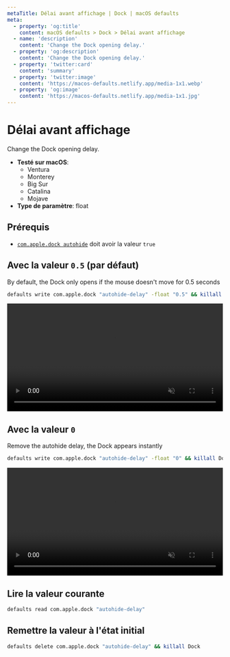 ```yaml
---
metaTitle: Délai avant affichage | Dock | macOS defaults
meta:
  - property: 'og:title'
    content: macOS defaults > Dock > Délai avant affichage
  - name: 'description'
    content: 'Change the Dock opening delay.'
  - property: 'og:description'
    content: 'Change the Dock opening delay.'
  - property: 'twitter:card'
    content: 'summary'
  - property: 'twitter:image'
    content: 'https://macos-defaults.netlify.app/media-1x1.webp'
  - property: 'og:image'
    content: 'https://macos-defaults.netlify.app/media-1x1.jpg'
---
```


# Délai avant affichage

Change the Dock opening delay.

<!-- break lists -->

- **Testé sur macOS**:
  - Ventura
  - Monterey
  - Big Sur
  - Catalina
  - Mojave
- **Type de paramètre**: float

## Prérequis

- [`com.apple.dock autohide`](../../fr/dock/autohide.html#avec-la-valeur-true) doit avoir la valeur `true`

## Avec la valeur `0.5` (par défaut)

By default, the Dock only opens if the mouse doesn't move for 0.5 seconds

```bash
defaults write com.apple.dock "autohide-delay" -float "0.5" && killall Dock
```

<video autoplay loop muted playsinline width="742" height="202" style="max-width: 100%; height: auto">
  <source src="./dock-autohide-delay-0.5.mp4" type="video/mp4">
  Exemple avec la valeur 0.5
</video>

## Avec la valeur `0`

Remove the autohide delay, the Dock appears instantly

```bash
defaults write com.apple.dock "autohide-delay" -float "0" && killall Dock
```

<video autoplay loop muted playsinline width="742" height="202" style="max-width: 100%; height: auto">
  <source src="./dock-autohide-delay-0.mp4" type="video/mp4">
  Exemple avec la valeur 0
</video>

## Lire la valeur courante

```bash
defaults read com.apple.dock "autohide-delay"
```

## Remettre la valeur à l'état initial

```bash
defaults delete com.apple.dock "autohide-delay" && killall Dock
```
